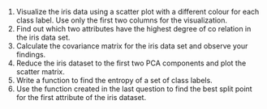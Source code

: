 1) Visualize the iris data using a scatter plot with a different colour for each class label. Use only the first two columns for the visualization.
2) Find out which two attributes have the highest degree of co relation in the iris data set.
3) Calculate the covariance matrix for the iris data set and observe your findings.
4) Reduce the iris dataset to the first two PCA components and plot the scatter matrix.
5) Write a function to find the entropy of a set of class labels.
6) Use the function created in the last question to find the best split point for the first attribute of the iris dataset.
